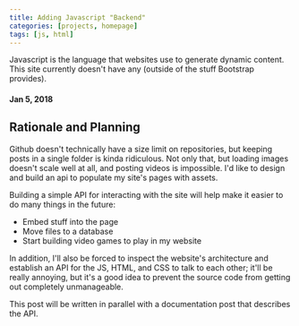 ```yaml
---
title: Adding Javascript "Backend"
categories: [projects, homepage]
tags: [js, html]
---
```

Javascript is the language that websites use to generate dynamic content. This site currently
doesn't have any (outside of the stuff Bootstrap provides).

#### Jan 5, 2018
## Rationale and Planning
Github doesn't technically have a size limit on repositories, but keeping posts in a single folder
is kinda ridiculous. Not only that, but loading images doesn't scale well at all, and
posting videos is impossible. I'd like to design and build an api to populate my site's pages
with assets.

Building a simple API for interacting with the site will help make it easier to do many
things in the future:

* Embed stuff into the page
* Move files to a database
* Start building video games to play in my website

In addition, I'll also be forced to inspect the website's architecture and
establish an API for the JS, HTML, and CSS to talk to each other; it'll be really annoying,
but it's a good idea to prevent the source code from getting out completely unmanageable.

This post will be written in parallel with a documentation post that describes the API.


<!--
#### Jan [], 2018
## System Design

#### Jan [], 2018
## Implementation -->
